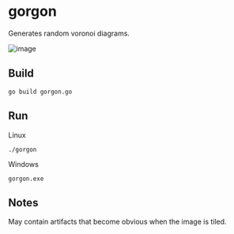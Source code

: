 # gorgon
Generates random voronoi diagrams.

![image](https://github.com/nicholasleexyz/gorgon/assets/129869926/a3d1652a-eb8f-4700-a4c3-d193b2e02901)

## Build

```
go build gorgon.go
```

## Run

Linux

```
./gorgon
```

Windows

```
gorgon.exe
```
## Notes

May contain artifacts that become obvious when the image is tiled.

